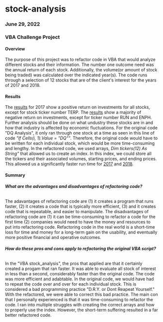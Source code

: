 # stock-analysis
### June 29, 2022
### VBA Challenge Project

#### **Overview**
The purpose of this project was to refactor code  in VBA that would analyze different stocks and their information. The number one outcome need was the annual return of each stock. Additionally, the volume(or amount of  stock being traded) was calculated over the indicated year(s). The code runs through a selection of 12 stocks that are of the client's interest for the years of 2017 and 2018.


#### **Results**
The [results](https://github.com/encollin94/stock-analysis/blob/main/VBAChallenge_2017_returns.png) for 2017 show a positive return on investments for all stocks, except for stock ticker number TERP. The [results](https://github.com/encollin94/stock-analysis/blob/main/VBAChallenge_2018_returns.png) show a majority of negative return on investments, except for ticker number RUN and ENPH. Further analysis should be done on what undustry these stocks are in and how that industry is affected by economic fluctuations. For the original code "DQ Analysis", it only ran through one stock at a time as seen in this line of code  *"If Cells(i, 1).Value = "DQ""*. Therefore, the original code would have to be written for each individual stock, which would be more time-consuming and lengthy. In the refactored code, we used arrays, *Dim tickers(12) As String"* that allowed us to create an index. In this index, we could store all the tickers and their associated volumes, starting prices, and ending prices. This allowed us  a significantly faster run time for [2017](https://github.com/encollin94/stock-analysis/blob/main/VBA_Challenge_2017.png) and [2018](https://github.com/encollin94/stock-analysis/blob/main/VBA_Challenge_2018.png). 

#### **Summary**
###### **What are the advantages and disadvantages of refactoring code?**
The adavantages of refactoring code are (1) it creates a program that runs faster, (2) it creates a code that is typically more efficient, (3) and it creates code that is repeatable, and easier to manipulate. The disadvantages of refactoring code are (1) it can be time-consuming to refactor a code for the first time (2) companies would need to have the money and resources to put into refactoring code.  Refactoring code in the real world is a short-time loss for time and money for a long-term gain on the usability, and eventually more positive financial and operative outcomes.
###### **How do these pros and cons apply to refactoring the original VBA script?**
In the "VBA stock_analysis", the pros that applied are that it certainly created a progam that ran faster. It was able to evaluate all stock of interest in less than a second, considerably faster than the original code. The code was more efficient and adabtable. In the original code, we would have had to repeat the code over and over for each individual stock.  This is considered a bad programming practice "D.R.Y. or Dont Reapeat Yourself." With the refactored, we were able to correct this bad practice.  The main con that I personally experienced is that it was time-consuming to refactor the code. I ran into multiple struggles with creating the correct arrays and how to properly use the index. However, the short-term suffering  resulted in a far better refactored code. 
